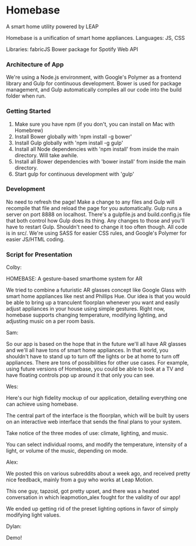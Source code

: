 # Homebase
A smart home utility powered by LEAP

Homebase is a unification of smart home appliances.
Languages:
JS, CSS

Libraries:
fabricJS
Bower package for Spotify Web API


### Architecture of App
We're using a Node.js environment, with Google's Polymer as a frontend library and Gulp for continuous development. Bower is used for package management, and Gulp automatically compiles all our code into the build folder when run.

### Getting Started
1. Make sure you have npm (if you don't, you can install on Mac with Homebrew)
2. Install Bower globally with 'npm install -g bower'
3. Install Gulp globally with 'npm install -g gulp'
4. Install all Node dependencies with 'npm install' from inside the main directory. Will take awhile.
5. Install all Bower dependencies with 'bower install' from inside the main directory.
6. Start gulp for continuous development with 'gulp'

### Development
No need to refresh the page! Make a change to any files and Gulp will recompile that file and reload the page for you automatically. Gulp runs a server on port 8888 on localhost. There's a gulpfile.js and build.config.js file that both control how Gulp does its thing. Any changes to those and you'll have to restart Gulp. Shouldn't need to change it too often though. All code is in src/. We're using SASS for easier CSS rules, and Google's Polymer for easier JS/HTML coding.

### Script for Presentation
Colby:

HOMEBASE: A gesture-based smarthome system for AR

We tried to combine a futuristic AR glasses concept like Google Glass with smart home appliances like nest and Phillips Hue.
Our idea is that you would be able to bring up a tranculent floorplan whenever you want and easily adjust appliances in your house
using simple gestures.  Right now, homebase supports changing temperature, modifying lighting, and adjusting music on a per room basis.

Sam:

So our app is based on the hope that in the future we'll all have AR glasses and we'll all have tons of smart home appliances.  In that world,
you shouldn't have to stand up to turn off the lights or be at home to turn off appliances.  There are tons of possibilities for other use
cases.  For example, using future versions of Homebase, you could be able to look at a TV and have floating controls pop up around it that
only you can see.

Wes:

Here's our high fidelity mockup of our application, detailing everything one can achieve using homebase. 

The central part of the interface is the floorplan, which will be built by users on an interactive web interface that sends the final plans to your system.

Take notice of the three modes of use:
climate, lighting, and music.

You can select individual rooms, and modify the temperature, intensity of a light, or volume of the music, depending on mode.


Alex:

We posted this on various subreddits about a week ago, and received pretty nice feedback, mainly from a guy who works at Leap Motion.

This one guy, tapzoid, got pretty upset, and there was a heated conversation in which leapmotion_alex fought for the validity of our app!

We ended up getting rid of the preset lighting options in favor of simply modifying light values.


Dylan:

Demo!
